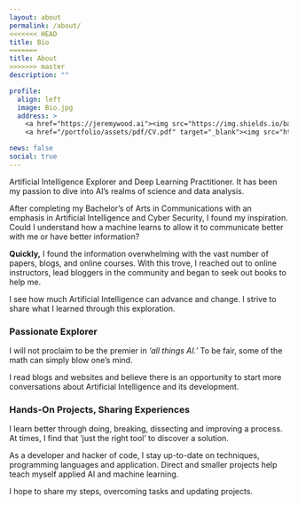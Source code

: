 ```yaml
---
layout: about
permalink: /about/
<<<<<<< HEAD
title: Bio
=======
title: About
>>>>>>> master
description: ""

profile:
  align: left
  image: Bio.jpg
  address: >
    <a href="https://jeremywood.ai"><img src="https://img.shields.io/badge/website-jeremywood.ai-blue"></a>
    <a href="/portfolio/assets/pdf/CV.pdf" target="_blank"><img src="https://img.shields.io/badge/Link-Resume-blue"></a>

news: false 
social: true
---
```


Artificial Intelligence Explorer and Deep Learning Practitioner. It has been my passion to dive into AI’s realms of science and data analysis.

After completing my Bachelor’s of Arts in Communications with an emphasis in Artificial Intelligence and Cyber Security, I found my inspiration. Could I understand how a machine learns to allow it to communicate better with me or have better information?

**Quickly,** I found the information overwhelming with the vast number of papers, blogs, and online courses. With this trove, I reached out to online instructors, lead bloggers in the community and began to seek out books to help me.

I see how much Artificial Intelligence can advance and change. I strive to share what I learned through this exploration. 

### Passionate Explorer

I will not proclaim to be the premier in *‘all things AI.’* To be fair, some of the math can simply blow one’s mind.

I read blogs and websites and believe there is an opportunity to start more conversations about Artificial Intelligence and its development.

<!-- Edit `_bibliography/papers.bib` and Jekyll will render your [publications page](/al-folio/publications/) automatically. -->

### Hands-On Projects, Sharing Experiences

I learn better through doing, breaking, dissecting and improving a process. At times, I find that ‘just the right tool’ to discover a solution.

As a developer and hacker of code, I stay up-to-date on techniques, programming languages and application. Direct and smaller projects help teach myself applied AI and machine learning.

I hope to share my steps, overcoming tasks and updating projects.

